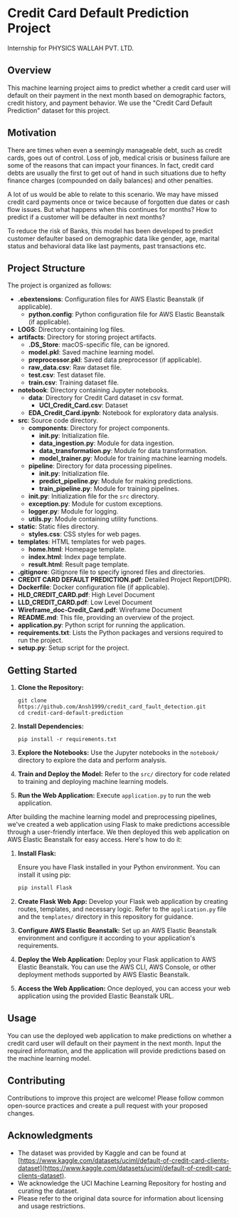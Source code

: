 # Credit Card Default Prediction Project
Internship for PHYSICS WALLAH PVT. LTD. 

## Overview
This machine learning project aims to predict whether a credit card user will default on their payment in the next month based on demographic factors, credit history, and payment behavior. We use the "Credit Card Default Prediction" dataset for this project.

## Motivation
There are times when even a seemingly manageable debt, such as credit cards, goes out of control. Loss of job, medical crisis or business failure are some of the reasons that can impact your finances. In fact, credit card debts are usually the first to get out of hand in such situations due to hefty finance charges (compounded on daily balances) and other penalties.

A lot of us would be able to relate to this scenario. We may have missed credit card payments once or twice because of forgotten due dates or cash flow issues. But what happens when this continues for months? How to predict if a customer will be defaulter in next months?

To reduce the risk of Banks, this model has been developed to predict customer defaulter based on demographic data like gender, age, marital status and behavioral data like last payments, past transactions etc.


## Project Structure
The project is organized as follows:

- **.ebextensions**: Configuration files for AWS Elastic Beanstalk (if applicable).
  - **python.config**: Python configuration file for AWS Elastic Beanstalk (if applicable).
- **LOGS**: Directory containing log files.
- **artifacts**: Directory for storing project artifacts.
  - **.DS_Store**: macOS-specific file, can be ignored.
  - **model.pkl**: Saved machine learning model.
  - **preprocessor.pkl**: Saved data preprocessor (if applicable).
  - **raw_data.csv**: Raw dataset file.
  - **test.csv**: Test dataset file.
  - **train.csv**: Training dataset file.
- **notebook**: Directory containing Jupyter notebooks.
  - **data**: Directory for Credit Card dataset in csv format.
    - **UCI_Credit_Card.csv**: Dataset 
  - **EDA_Credit_Card.ipynb**: Notebook for exploratory data analysis.
- **src**: Source code directory.
  - **components**: Directory for project components.
    - **__init__.py**: Initialization file.
    - **data_ingestion.py**: Module for data ingestion.
    - **data_transformation.py**: Module for data transformation.
    - **model_trainer.py**: Module for training machine learning models.
  - **pipeline**: Directory for data processing pipelines.
    - **__init__.py**: Initialization file.
    - **predict_pipeline.py**: Module for making predictions.
    - **train_pipeline.py**: Module for training pipelines.
  - **__init__.py**: Initialization file for the `src` directory.
  - **exception.py**: Module for custom exceptions.
  - **logger.py**: Module for logging.
  - **utils.py**: Module containing utility functions.
- **static**: Static files directory.
  - **styles.css**: CSS styles for web pages.
- **templates**: HTML templates for web pages.
  - **home.html**: Homepage template.
  - **index.html**: Index page template.
  - **result.html**: Result page template.
- **.gitignore**: Gitignore file to specify ignored files and directories.
- **CREDIT CARD DEFAULT PREDICTION.pdf**: Detailed Project Report(DPR).
- **Dockerfile**: Docker configuration file (if applicable).
- **HLD_CREDIT_CARD.pdf**: High Level Document
- **LLD_CREDIT_CARD.pdf**: Low Level Document
- **Wireframe_doc-Credit_Card.pdf**: Wireframe Document
- **README.md**: This file, providing an overview of the project.
- **application.py**: Python script for running the application.
- **requirements.txt**: Lists the Python packages and versions required to run the project.
- **setup.py**: Setup script for the project.

## Getting Started
1. **Clone the Repository:**

   ```
   git clone https://github.com/Ansh1999/credit_card_fault_detection.git
   cd credit-card-default-prediction
   ```
2. **Install Dependencies:**

   ```pip install -r requirements.txt```

3. **Explore the Notebooks:**
   Use the Jupyter notebooks in the `notebook/` directory to explore the data and perform analysis.

4. **Train and Deploy the Model:**
   Refer to the `src/` directory for code related to training and deploying machine learning models.

5. **Run the Web Application:**
   Execute `application.py` to run the web application.

After building the machine learning model and preprocessing pipelines, we've created a web application using Flask to make predictions accessible through a user-friendly interface. We then deployed this web application on AWS Elastic Beanstalk for easy access. Here's how to do it:

1. **Install Flask:**

   Ensure you have Flask installed in your Python environment. You can install it using pip:

   ```bash
   pip install Flask

2. **Create Flask Web App:**
   Develop your Flask web application by creating routes, templates, and necessary logic. Refer to the ```application.py``` file and the ```templates/``` directory in this repository for guidance.

3. **Configure AWS Elastic Beanstalk:**
   Set up an AWS Elastic Beanstalk environment and configure it according to your application's requirements.

4. **Deploy the Web Application:**
   Deploy your Flask application to AWS Elastic Beanstalk. You can use the AWS CLI, AWS Console, or other deployment methods supported by AWS Elastic Beanstalk.

5. **Access the Web Application:**
   Once deployed, you can access your web application using the provided Elastic Beanstalk URL.

## Usage
You can use the deployed web application to make predictions on whether a credit card user will default on their payment in the next month. Input the required information, and the application will provide predictions based on the machine learning model.

## Contributing
Contributions to improve this project are welcome! Please follow common open-source practices and create a pull request with your proposed changes.

## Acknowledgments
* The dataset was provided by Kaggle and can be found at [https://www.kaggle.com/datasets/uciml/default-of-credit-card-clients-dataset](https://www.kaggle.com/datasets/uciml/default-of-credit-card-clients-dataset).
* We acknowledge the UCI Machine Learning Repository for hosting and curating the dataset.
* Please refer to the original data source for information about licensing and usage restrictions.






   
